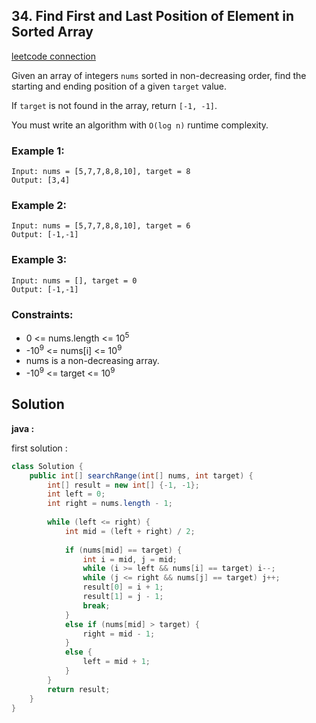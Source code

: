 ## 34. Find First and Last Position of Element in Sorted Array

[leetcode connection](https://leetcode.com/problems/find-first-and-last-position-of-element-in-sorted-array/)

Given an array of integers `nums` sorted in non-decreasing order, find the starting and ending position of a given `target` value.

If `target` is not found in the array, return `[-1, -1]`.

You must write an algorithm with `O(log n)` runtime complexity.

### Example 1:
```
Input: nums = [5,7,7,8,8,10], target = 8
Output: [3,4]
```

### Example 2:
```
Input: nums = [5,7,7,8,8,10], target = 6
Output: [-1,-1]
```

### Example 3:
```
Input: nums = [], target = 0
Output: [-1,-1]
```

### Constraints:

* 0 <= nums.length <= 10<sup>5</sup>
* -10<sup>9</sup> <= nums[i] <= 10<sup>9</sup>
* nums is a non-decreasing array.
* -10<sup>9</sup> <= target <= 10<sup>9</sup>

## Solution

**java :**

first solution :
```java
class Solution {
    public int[] searchRange(int[] nums, int target) {
        int[] result = new int[] {-1, -1};
        int left = 0;
        int right = nums.length - 1;
        
        while (left <= right) {
            int mid = (left + right) / 2;
            
            if (nums[mid] == target) {
                int i = mid, j = mid;
                while (i >= left && nums[i] == target) i--;
                while (j <= right && nums[j] == target) j++;
                result[0] = i + 1;
                result[1] = j - 1;
                break;
            }
            else if (nums[mid] > target) {
                right = mid - 1;
            }
            else {
                left = mid + 1;
            }
        }
        return result;
    }
}
```